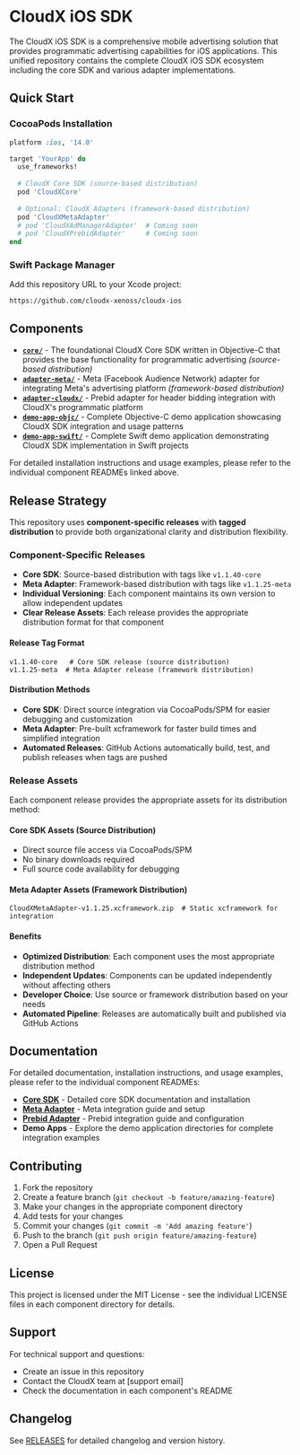 # CloudX iOS SDK

The CloudX iOS SDK is a comprehensive mobile advertising solution that provides programmatic advertising capabilities for iOS applications. This unified repository contains the complete CloudX iOS SDK ecosystem including the core SDK and various adapter implementations.

## Quick Start

### CocoaPods Installation

```ruby
platform :ios, '14.0'

target 'YourApp' do
  use_frameworks!
  
  # CloudX Core SDK (source-based distribution)
  pod 'CloudXCore'
  
  # Optional: CloudX Adapters (framework-based distribution)
  pod 'CloudXMetaAdapter'
  # pod 'CloudXAdManagerAdapter'  # Coming soon
  # pod 'CloudXPrebidAdapter'     # Coming soon
end
```

### Swift Package Manager

Add this repository URL to your Xcode project:
```
https://github.com/cloudx-xenoss/cloudx-ios
```

## Components

- **[`core/`](core/README.md)** - The foundational CloudX Core SDK written in Objective-C that provides the base functionality for programmatic advertising *(source-based distribution)*
- **[`adapter-meta/`](adapter-meta/README.md)** - Meta (Facebook Audience Network) adapter for integrating Meta's advertising platform *(framework-based distribution)*
- **[`adapter-cloudx/`](adapter-cloudx/README.md)** - Prebid adapter for header bidding integration with CloudX's programmatic platform
- **[`demo-app-objc/`](demo-app-objc/)** - Complete Objective-C demo application showcasing CloudX SDK integration and usage patterns
- **[`demo-app-swift/`](demo-app-swift/)** - Complete Swift demo application demonstrating CloudX SDK implementation in Swift projects

For detailed installation instructions and usage examples, please refer to the individual component READMEs linked above.

## Release Strategy

This repository uses **component-specific releases** with **tagged distribution** to provide both organizational clarity and distribution flexibility.

### Component-Specific Releases

- **Core SDK**: Source-based distribution with tags like `v1.1.40-core`
- **Meta Adapter**: Framework-based distribution with tags like `v1.1.25-meta`
- **Individual Versioning**: Each component maintains its own version to allow independent updates
- **Clear Release Assets**: Each release provides the appropriate distribution format for that component

#### Release Tag Format
```
v1.1.40-core   # Core SDK release (source distribution)
v1.1.25-meta  # Meta Adapter release (framework distribution)
```

#### Distribution Methods
- **Core SDK**: Direct source integration via CocoaPods/SPM for easier debugging and customization
- **Meta Adapter**: Pre-built xcframework for faster build times and simplified integration
- **Automated Releases**: GitHub Actions automatically build, test, and publish releases when tags are pushed

### Release Assets

Each component release provides the appropriate assets for its distribution method:

#### Core SDK Assets (Source Distribution)
- Direct source file access via CocoaPods/SPM
- No binary downloads required
- Full source code availability for debugging

#### Meta Adapter Assets (Framework Distribution) 
```
CloudXMetaAdapter-v1.1.25.xcframework.zip  # Static xcframework for integration
```

#### Benefits
- **Optimized Distribution**: Each component uses the most appropriate distribution method
- **Independent Updates**: Components can be updated independently without affecting others
- **Developer Choice**: Use source or framework distribution based on your needs
- **Automated Pipeline**: Releases are automatically built and published via GitHub Actions

## Documentation

For detailed documentation, installation instructions, and usage examples, please refer to the individual component READMEs:

- **[Core SDK](core/README.md)** - Detailed core SDK documentation and installation
- **[Meta Adapter](adapter-meta/README.md)** - Meta integration guide and setup
- **[Prebid Adapter](adapter-cloudx/README.md)** - Prebid integration guide and configuration
- **Demo Apps** - Explore the demo application directories for complete integration examples

## Contributing

1. Fork the repository
2. Create a feature branch (`git checkout -b feature/amazing-feature`)
3. Make your changes in the appropriate component directory
4. Add tests for your changes
5. Commit your changes (`git commit -m 'Add amazing feature'`)
6. Push to the branch (`git push origin feature/amazing-feature`)
7. Open a Pull Request

## License

This project is licensed under the MIT License - see the individual LICENSE files in each component directory for details.

## Support

For technical support and questions:
- Create an issue in this repository
- Contact the CloudX team at [support email]
- Check the documentation in each component's README

## Changelog

See [RELEASES](https://github.com/cloudx-xenoss/cloudexchange.ios.sdk/releases) for detailed changelog and version history.